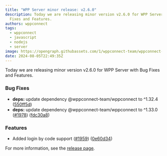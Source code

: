 ```yaml
---
title: "WPP Server minor release: v2.6.0"
description: Today we are releasing minor version v2.6.0 for WPP Server with Bug
  Fixes and Features.
authors: wppconnect
tags:
  - wppconnect
  - javascript
  - nodejs
  - server
image: https://opengraph.githubassets.com/1/wppconnect-team/wppconnect-server/releases/tag/v2.6.0
date: 2024-08-05T22:49:35Z
---
```


Today we are releasing minor version v2.6.0 for WPP Server with Bug Fixes and Features.

<!--truncate-->

### Bug Fixes

* **deps:** update dependency @wppconnect-team/wppconnect to ^1.32.4 ([550ff5d](https://github.com/wppconnect-team/wppconnect-server/commit/550ff5d13f13d55585119b3f1dbba517ccddb8cc))
* **deps:** update dependency @wppconnect-team/wppconnect to ^1.33.0 ([#1978](https://github.com/wppconnect-team/wppconnect-server/issues/1978)) ([fdc30a8](https://github.com/wppconnect-team/wppconnect-server/commit/fdc30a8af41ebc8d73493c9857b6ff48b8fa8ea3))


### Features

* Added login by code support ([#1959](https://github.com/wppconnect-team/wppconnect-server/issues/1959)) ([0e60d34](https://github.com/wppconnect-team/wppconnect-server/commit/0e60d343b0cfadb288f22a704dd63a2ea2733f8e))

For more information, see the [release page](https://github.com/wppconnect-team/wppconnect-server/releases/tag/v2.6.0).